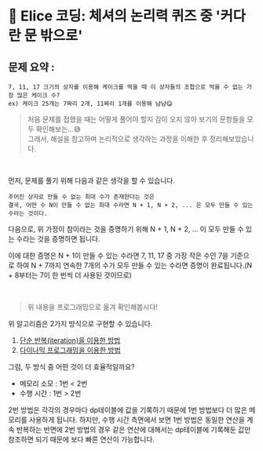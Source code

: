 # 🍰 Elice 코딩: 체셔의 논리력 퀴즈 중 '커다란 문 밖으로'

## 문제 요약 :

    7, 11, 17 크기의 상자를 이용해 케이크를 먹을 때 이 상자들의 조합으로 먹을 수 없는 가장 많은 케이크 수?
    ex) 케이크 25개는 7짜리 2개, 11짜리 1개를 이용해 냠냠😋

> 처음 문제를 접했을 때는 어떻게 풀어야 할지 감이 오지 않아 보기의 문항들을 모두 확인해보는...😅<br>그래서, 해설을 참고하며 논리적으로 생각하는 과정을 이해한 후 정리해보았습니다.<br>

<br>

먼저, 문제를 풀기 위해 다음과 같은 생각을 할 수 있습니다.

    주어진 상자로 만들 수 없는 최대 수가 존재한다는 것은
    결국, 어떤 수 N이 만들 수 없는 최대 수라면 N + 1, N + 2, ... 은 모두 만들 수 있는 수라는 것이다.

다음으로, 위 가정이 참이라는 것을 증명하기 위해 N + 1, N + 2, ... 이 모두 만들 수 있는 수라는 것을 증명하면 됩니다.<br>

이에 대한 증명은 N + 1이 만들 수 있는 수라면 7, 11, 17 중 가장 작은 수인 7을 기준으로 하여 N + 7까지 연속한 7개의 수가 모두 만들 수 있는 수라면 증명이 완료됩니다.(N + 8부터는 7이 한 번씩 더 사용된 것이므로)

<br>

> 위 내용을 프로그래밍으로 옮겨 확인해봅시다!

위 알고리즘은 2가지 방식으로 구현할 수 있습니다.

1. [단순 반복(iteration)을 이용한 방법](eating_cake_iteration.py)
2. [다이나믹 프로그래밍을 이용한 방법](eating_cake_dp.py)

그럼, 두 방식 중 어떤 것이 더 효율적일까요?

- 메모리 소모 : 1번 < 2번
- 수행 시간 : 1번 > 2번

2번 방법은 각각의 경우마다 dp테이블에 값을 기록하기 때문에 1번 방법보다 더 많은 메모리를 사용하게 됩니다. 하지만, 수행 시간 측면에서 보면 1번 방법은 동일한 연산을 계속 반복하는 반면에 2번 방법의 경우 같은 연산에 대해서는 dp테이블에 기록해둔 값만 참조하면 되기 때문에 보다 빠른 연산이 가능합니다.

